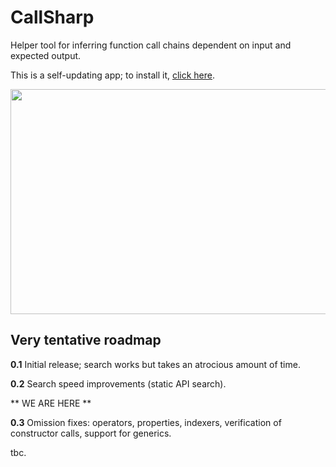# CallSharp
Helper tool for inferring function call chains dependent on input and expected output.

This is a self-updating app; to install it, <a href="https://github.com/nesteruk/CallSharp/blob/master/distrib/setup.exe?raw=true">click here</a>.

<img src="https://github.com/nesteruk/CallSharp/blob/master/site/screenshot.png" width="529" height="360"/>

## Very tentative roadmap

**0.1** Initial release; search works but takes an atrocious amount of time.

**0.2** Search speed improvements (static API search).

** WE ARE HERE **

**0.3** Omission fixes: operators, properties, indexers, verification of constructor calls, support for generics.

tbc.
